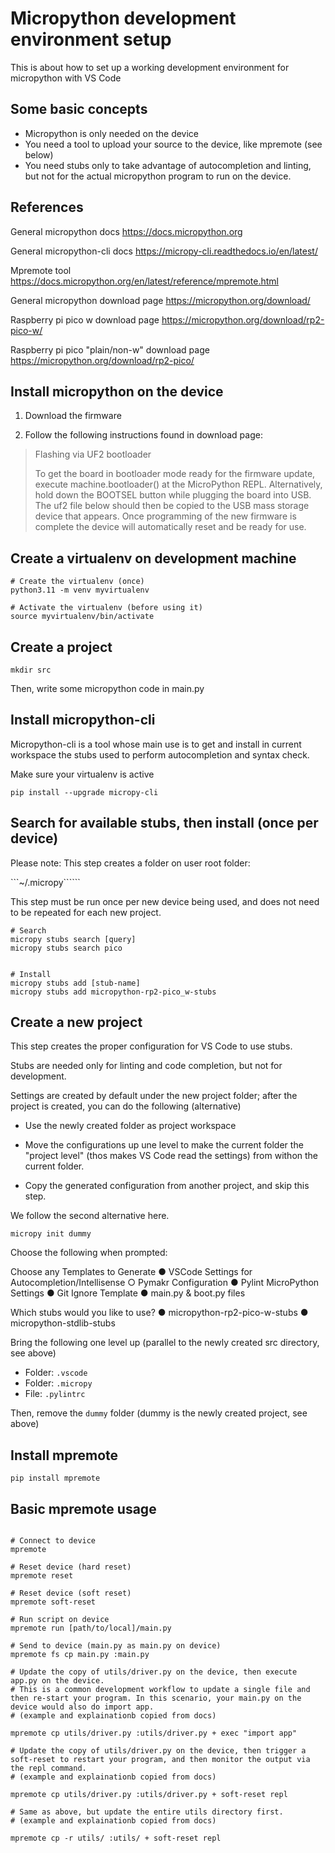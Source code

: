 # Micropython development environment setup

This is about how to set up a working development environment for micropython with VS Code

## Some basic concepts

* Micropython is only needed on the device
* You need a tool to upload your source to the device, like mpremote (see below)
* You need stubs only to take advantage of autocompletion and linting, but not for the actual micropython program to run on the device.

## References

General micropython docs
<https://docs.micropython.org>

General micropython-cli docs
<https://micropy-cli.readthedocs.io/en/latest/>

Mpremote tool
<https://docs.micropython.org/en/latest/reference/mpremote.html>

General micropython download page
<https://micropython.org/download/>

Raspberry pi pico w download page
<https://micropython.org/download/rp2-pico-w/>

Raspberry pi pico "plain/non-w" download page
<https://micropython.org/download/rp2-pico/>

## Install micropython on the device

1. Download the firmware

2. Follow the following instructions found in download page:

> Flashing via UF2 bootloader
>
> To get the board in bootloader mode ready for the
> firmware update, execute machine.bootloader() at the
> MicroPython REPL. Alternatively, hold down the BOOTSEL
> button while plugging the board into USB. The uf2 file
> below should then be copied to the USB mass storage
> device that appears. Once programming of the new
> firmware is complete the device will automatically
> reset and be ready for use.

## Create a virtualenv on development machine

```shell
# Create the virtualenv (once)
python3.11 -m venv myvirtualenv 

# Activate the virtualenv (before using it)
source myvirtualenv/bin/activate
```

## Create a project

```shell
mkdir src
```

Then, write some micropython code in main.py

## Install micropython-cli

Micropython-cli is a tool whose main use is to get and install in current workspace the stubs used to perform autocompletion and syntax check.

Make sure your virtualenv is active

```shell
pip install --upgrade micropy-cli
```

## Search for available stubs, then install (once per device)

Please note: This step creates a folder on user root folder:

```~/.micropy``````

This step must be run once per new device being used, and does not need to be repeated for each new project.

```shell
# Search
micropy stubs search [query]  
micropy stubs search pico  


# Install
micropy stubs add [stub-name]  
micropy stubs add micropython-rp2-pico_w-stubs
```

## Create a new project

This step creates the proper configuration for VS Code to use stubs.

Stubs are needed only for linting and code completion, but not for development.

Settings are created by default under the new project folder; after the project is created, you can do the following (alternative)

* Use the newly created folder as project workspace

* Move the configurations up une level to make the current folder the "project level" (thos makes VS Code read the settings) from withon the current folder.

* Copy the generated configuration from another project, and skip this step.

We follow the second alternative here.

```shell
micropy init dummy
```

Choose the following when prompted:

   Choose any Templates to Generate
      ● VSCode Settings for Autocompletion/Intellisense
      ○ Pymakr Configuration
      ● Pylint MicroPython Settings
      ● Git Ignore Template
      ● main.py & boot.py files

   Which stubs would you like to use?
      ● micropython-rp2-pico-w-stubs
      ● micropython-stdlib-stubs

Bring the following one level up (parallel to the newly created src directory, see above)

* Folder: ```.vscode```
* Folder: ```.micropy```
* File: ```.pylintrc```

Then, remove the ```dummy``` folder (dummy is the newly created project, see above)

## Install mpremote

```shell
pip install mpremote
```

## Basic mpremote usage

```shell

# Connect to device
mpremote

# Reset device (hard reset)
mpremote reset 

# Reset device (soft reset)
mpremote soft-reset

# Run script on device
mpremote run [path/to/local]/main.py  

# Send to device (main.py as main.py on device)
mpremote fs cp main.py :main.py

# Update the copy of utils/driver.py on the device, then execute app.py on the device.
# This is a common development workflow to update a single file and then re-start your program. In this scenario, your main.py on the device would also do import app.
# (example and explainationb copied from docs)

mpremote cp utils/driver.py :utils/driver.py + exec "import app"

# Update the copy of utils/driver.py on the device, then trigger a soft-reset to restart your program, and then monitor the output via the repl command.
# (example and explainationb copied from docs)

mpremote cp utils/driver.py :utils/driver.py + soft-reset repl

# Same as above, but update the entire utils directory first.
# (example and explainationb copied from docs)

mpremote cp -r utils/ :utils/ + soft-reset repl

```
